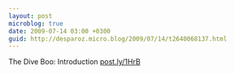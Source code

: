 ```yaml
---
layout: post
microblog: true
date: 2009-07-14 03:00 +0300
guid: http://desparoz.micro.blog/2009/07/14/t2640068137.html
---
```

The Dive Boo: Introduction [post.ly/1HrB](http://post.ly/1HrB)

